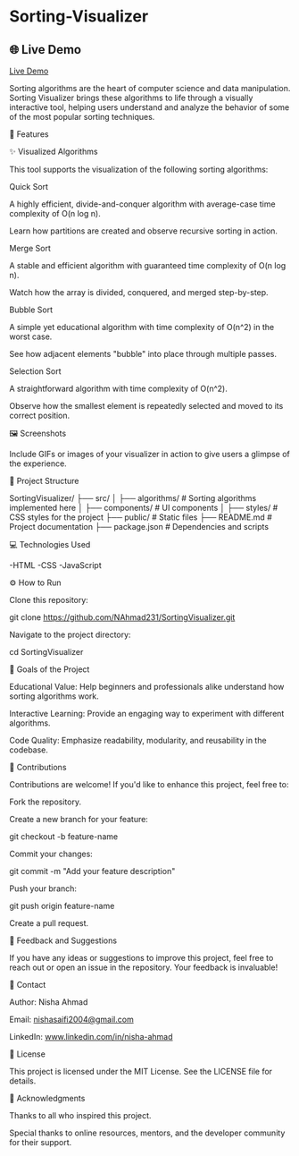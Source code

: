 # Sorting-Visualizer
## 🌐 Live Demo 
[Live Demo](https://nahmad231.github.io/Sorting-Visualizer/) 


Sorting algorithms are the heart of computer science and data manipulation. Sorting Visualizer brings these algorithms to life through a visually interactive tool, helping users understand and analyze the behavior of some of the most popular sorting techniques.

🚀 Features

✨ Visualized Algorithms

This tool supports the visualization of the following sorting algorithms:

Quick Sort

A highly efficient, divide-and-conquer algorithm with average-case time complexity of O(n log n).

Learn how partitions are created and observe recursive sorting in action.

Merge Sort

A stable and efficient algorithm with guaranteed time complexity of O(n log n).

Watch how the array is divided, conquered, and merged step-by-step.

Bubble Sort

A simple yet educational algorithm with time complexity of O(n^2) in the worst case.

See how adjacent elements "bubble" into place through multiple passes.

Selection Sort

A straightforward algorithm with time complexity of O(n^2).

Observe how the smallest element is repeatedly selected and moved to its correct position.

🖼️ Screenshots

Include GIFs or images of your visualizer in action to give users a glimpse of the experience.

📂 Project Structure

SortingVisualizer/
├── src/
│   ├── algorithms/        # Sorting algorithms implemented here
│   ├── components/        # UI components
│   ├── styles/            # CSS styles for the project
├── public/                # Static files
├── README.md              # Project documentation
├── package.json           # Dependencies and scripts

💻 Technologies Used

-HTML
-CSS
-JavaScript

⚙️ How to Run

Clone this repository:

git clone https://github.com/NAhmad231/SortingVisualizer.git

Navigate to the project directory:

cd SortingVisualizer


🎯 Goals of the Project

Educational Value: Help beginners and professionals alike understand how sorting algorithms work.

Interactive Learning: Provide an engaging way to experiment with different algorithms.

Code Quality: Emphasize readability, modularity, and reusability in the codebase.

🤝 Contributions

Contributions are welcome! If you'd like to enhance this project, feel free to:

Fork the repository.

Create a new branch for your feature:

git checkout -b feature-name

Commit your changes:

git commit -m "Add your feature description"

Push your branch:

git push origin feature-name

Create a pull request.

🌟 Feedback and Suggestions

If you have any ideas or suggestions to improve this project, feel free to reach out or open an issue in the repository. Your feedback is invaluable!

📧 Contact

Author: Nisha Ahmad

Email: nishasaifi2004@gmail.com

LinkedIn: www.linkedin.com/in/nisha-ahmad

📜 License

This project is licensed under the MIT License. See the LICENSE file for details.

🙌 Acknowledgments

Thanks to all who inspired this project.

Special thanks to online resources, mentors, and the developer community for their support.
